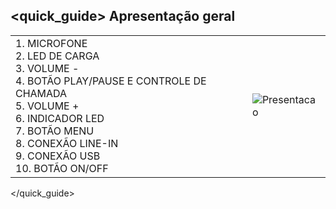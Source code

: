 ## <quick_guide> Apresentação geral

|  |  |
|:-------|:-------|
|1.	MICROFONE <br> 2. LED DE CARGA <br> 3. VOLUME - <br> 4. BOTÃO PLAY/PAUSE E CONTROLE DE CHAMADA <br> 5. VOLUME + <br> 6. INDICADOR LED	<br> 7.	BOTÃO MENU <br> 8. CONEXÃO LINE-IN <br> 9.	CONEXÃO USB <br> 10. BOTÃO ON/OFF|![Presentacao](http://static.energysistem.com/images/manuals/39974/53c399a6d769d.jpg)|
</quick_guide>

